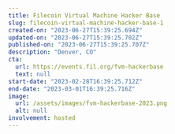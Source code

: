 ```yaml
---
title: Filecoin Virtual Machine Hacker Base
slug: filecoin-virtual-machine-hacker-base-1
created-on: "2023-06-27T15:39:25.694Z"
updated-on: "2023-06-27T15:39:25.702Z"
published-on: "2023-06-27T15:39:25.707Z"
description: "Denver, CO"
cta:
  url: https://events.fil.org/fvm-hackerbase
  text: null
start-date: "2023-02-28T16:39:25.712Z"
end-date: "2023-03-01T16:39:25.716Z"
image:
  url: /assets/images/fvm-hackerbase-2023.png
  alt: null
involvement: hosted
---
```

